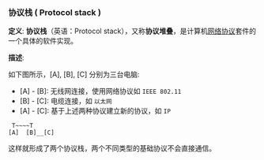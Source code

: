 ### 协议栈 ( Protocol stack )


**定义**: **协议栈**（英语：Protocol stack），又称**协议堆叠**，是计算机[网络协议](https://zh.wikipedia.org/wiki/%E7%BD%91%E7%BB%9C%E5%8D%8F%E8%AE%AE)套件的一个具体的软件实现。  


**描述**:

如下图所示，[A], [B], [C] 分别为三台电脑:  

+ [A] - [B]: 无线网连接，使用网络协议如 `IEEE 802.11`
+ [B] - [C]: 电缆连接，如 `以太网`
+ [A] - [C]: 基于上述两种协议建立新的协议，如 `IP`  

```
 T~~~~T
[A]  [B]__[C]
```

这样就形成了两个协议栈，两个不同类型的基础协议不会直接通信。  
